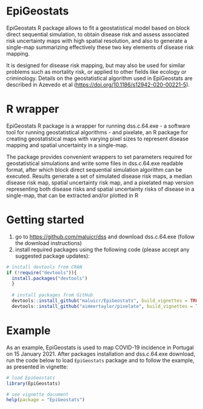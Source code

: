 # EpiGeostats

EpiGeostats R package allows to fit a geostatistical model based on block direct sequential simulation, to obtain disease risk and assess associated risk uncertainty maps with high spatial resolution, and also to generate a single-map summarizing effectively these two key elements of disease risk mapping. 

It is designed for disease risk mapping, but may also be used for similar problems such as mortality risk, or applied to other fields like ecology or criminology. Details on the geostatistical algorithm used in EpiGeostats are described in Azevedo et al (https://doi.org/10.1186/s12942-020-00221-5).

# R wrapper

EpiGeostats R package is a wrapper for running dss.c.64.exe - a software tool for running geostatistical algorithms - and pixelate, an R package for creating geostatistical maps with varying pixel sizes to represent disease mapping and spatial uncertainty in a single-map.

The package provides convenient wrappers to set parameters required for geostatistical simulations and write some files in dss.c.64.exe readable format, after which block direct sequential simulation algorithm can be executed. Results generate a set of simulated disease risk maps, a median disease risk map, spatial uncertainty risk map, and a pixelated map version representing both disease risks and spatial uncertainty risks of disease in a single-map, that can be extracted and/or plotted in R 

# Getting started

1. go to https://github.com/maluicr/dss and download dss.c.64.exe (follow the download instructions)
2. install required packages using the following code (please accept any suggested package updates): 

```r
# install devtools from CRAN
if (!require("devtools")){
  install.packages("devtools")
  }
  
  # install packages from GitHub
  devtools::install_github("maluicr/EpiGeostats", build_vignettes = TRUE, dependencies = TRUE)
  devtools::install_github("aimeertaylor/pixelate", build_vignettes = TRUE, dependencies = TRUE)
```

# Example

As an example, EpiGeostats is used to map COVID-19 incidence in Portugal on 15 January 2021. After packages installation and dss.c.64.exe download, run the code below to load `EpiGeostats` package and to follow the example, as presented in vignette:

```r
# load EpiGeostats 
library(EpiGeostats)

# see vignette document
help(package = "EpiGeostats")
```
